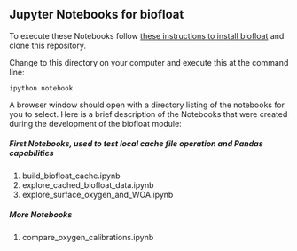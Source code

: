 Jupyter Notebooks for biofloat 
------------------------------

To execute these Notebooks follow [these instructions to install biofloat](../README.md) and clone this repository.

Change to this directory on your computer and execute this at the command line:

    ipython notebook

A browser window should open with a directory listing of the notebooks for you to select. Here is a brief description
of the Notebooks that were created during the development of the biofloat module:

#####  First Notebooks, used to test local cache file operation and Pandas capabilities
1. build_biofloat_cache.ipynb
2. explore_cached_biofloat_data.ipynb
3. explore_surface_oxygen_and_WOA.ipynb

##### More Notebooks
1. compare_oxygen_calibrations.ipynb
